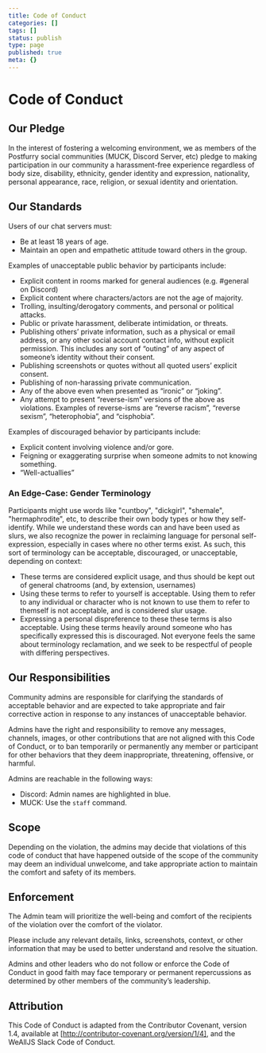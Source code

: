 ```yaml
---
title: Code of Conduct
categories: []
tags: []
status: publish
type: page
published: true
meta: {}
---
```


# Code of Conduct

## Our Pledge

In the interest of fostering a welcoming environment, we as members of the Postfurry social communities (MUCK, Discord Server, etc) pledge to making participation in our community a harassment-free experience regardless of body size, disability, ethnicity, gender identity and expression, nationality, personal appearance, race, religion, or sexual identity and orientation.

## Our Standards

Users of our chat servers must:
 * Be at least 18 years of age.
 * Maintain an open and empathetic attitude toward others in the group.

Examples of unacceptable public behavior by participants include:
 * Explicit content in rooms marked for general audiences (e.g. #general on Discord)
 * Explicit content where characters/actors are not the age of majority.
 * Trolling, insulting/derogatory comments, and personal or political attacks.
 * Public or private harassment, deliberate intimidation, or threats.
 * Publishing others’ private information, such as a physical or email address, or any other social account contact info, without explicit permission. This includes any sort of “outing” of any aspect of someone’s identity without their consent.
 * Publishing screenshots or quotes without all quoted users’ explicit consent.
 * Publishing of non-harassing private communication.
 * Any of the above even when presented as “ironic” or “joking”.
 * Any attempt to present “reverse-ism” versions of the above as violations. Examples of reverse-isms are “reverse racism”, “reverse sexism”, “heterophobia”, and “cisphobia”.

Examples of discouraged behavior by participants include:
 * Explicit content involving violence and/or gore.
 * Feigning or exaggerating surprise when someone admits to not knowing
   something.
 * “Well-actuallies”

### An Edge-Case: Gender Terminology
Participants might use words like "cuntboy", "dickgirl", "shemale", "hermaphrodite", etc, to describe their own body types or how they self-identify. While we understand these words can and have been used as slurs, we also recognize the power in reclaiming language for personal self-expression, especially in cases where no other terms exist. As such, this sort of terminology can be acceptable, discouraged, or unacceptable, depending on context:

 * These terms are considered explicit usage, and thus should be kept out of general chatrooms (and, by extension, usernames)
 * Using these terms to refer to yourself is acceptable. Using them to refer to any individual or character who is not known to use them to refer to themself is not acceptable, and is considered slur usage.
 * Expressing a personal dispreference to these these terms is also acceptable. Using these terms heavily around someone who has specifically expressed this is discouraged. Not everyone feels the same about terminology reclamation, and we seek to be respectful of people with differing perspectives.

## Our Responsibilities

Community admins are responsible for clarifying the standards of acceptable behavior and are expected to take appropriate and fair corrective action in response to any instances of unacceptable behavior.

Admins have the right and responsibility to remove any messages, channels, images, or other contributions that are not aligned with this Code of Conduct, or to ban temporarily or permanently any member or participant for other behaviors that they deem inappropriate, threatening, offensive, or harmful.

Admins are reachable in the following ways:
* Discord: Admin names are highlighted in blue.
* MUCK: Use the `staff` command.

## Scope

Depending on the violation, the admins may decide that violations of this code of conduct that have happened outside of the scope of the community may deem an individual unwelcome, and take appropriate action to maintain the comfort and safety of its members.

## Enforcement

The Admin team will prioritize the well-being and comfort of the recipients of the violation over the comfort of the violator.

Please include any relevant details, links, screenshots, context, or other information that may be used to better understand and resolve the situation.

Admins and other leaders who do not follow or enforce the Code of Conduct in good faith may face temporary or permanent repercussions as determined by other members of the community’s leadership.

## Attribution

This Code of Conduct is adapted from the Contributor Covenant, version 1.4, available at [http://contributor-covenant.org/version/1/4], and the WeAllJS Slack Code of Conduct.
